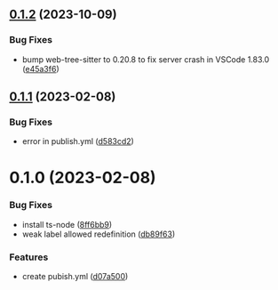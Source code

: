 ## [0.1.2](https://github.com/Schleifner/tricore-tasking-lsp/compare/v0.1.1...v0.1.2) (2023-10-09)


### Bug Fixes

* bump web-tree-sitter to 0.20.8 to fix server crash in VSCode 1.83.0 ([e45a3f6](https://github.com/Schleifner/tricore-tasking-lsp/commit/e45a3f64118b2d5c00ad07e5f1a37744f9cc0cee))



## [0.1.1](https://github.com/Schleifner/tricore-tasking-lsp/compare/v0.1.0...v0.1.1) (2023-02-08)


### Bug Fixes

* error in publish.yml ([d583cd2](https://github.com/Schleifner/tricore-tasking-lsp/commit/d583cd26da620bead92e1960052eda834068126a))



# 0.1.0 (2023-02-08)


### Bug Fixes

* install ts-node ([8ff6bb9](https://github.com/Schleifner/tricore-tasking-lsp/commit/8ff6bb944e2d8be22fa11d41b8d8ff6981aae732))
* weak label allowed redefinition ([db89f63](https://github.com/Schleifner/tricore-tasking-lsp/commit/db89f6375aff35493de3a093ce4fb4fab4e44ac6))


### Features

* create pubish.yml ([d07a500](https://github.com/Schleifner/tricore-tasking-lsp/commit/d07a5002d9f0688d5c21328c76774ae263230b72))



